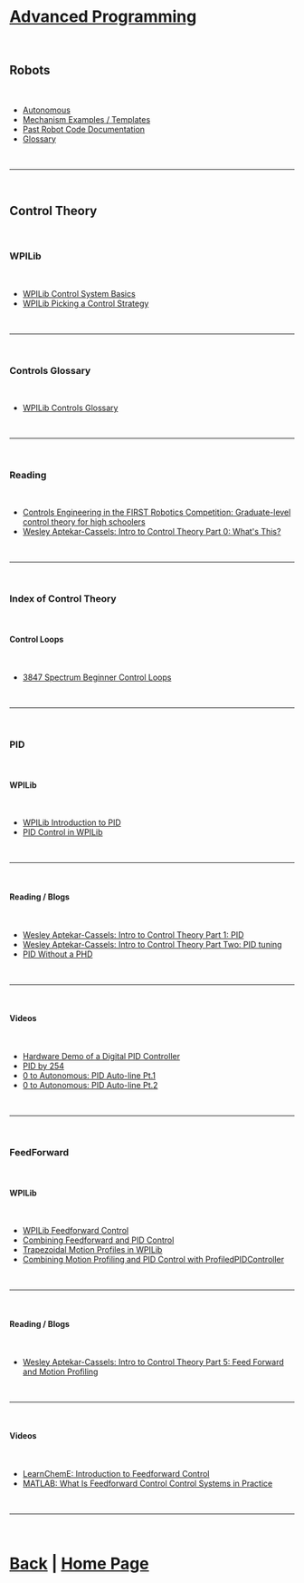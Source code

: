 # [Advanced Programming]()

<br>

## Robots

<br>

- [Autonomous](https://docs.lynkrobotics.org/auto)
- [Mechanism Examples / Templates](https://docs.lynkrobotics.org/programming/mechanisms/)
- [Past Robot Code Documentation](https://docs.lynkrobotics.org/programming/past/)
- [Glossary](https://docs.wpilib.org/en/stable/docs/software/frc-glossary.html)

<br>

***

<br>

## Control Theory

<br>

### WPILib

<br>

- [WPILib Control System Basics](https://docs.wpilib.org/en/stable/docs/software/advanced-controls/introduction/control-system-basics.html)
- [WPILib Picking a Control Strategy](https://docs.wpilib.org/en/stable/docs/software/advanced-controls/introduction/picking-control-strategy.html)

<br>

***

<br>

### Controls Glossary

<br>

- [WPILib Controls Glossary](https://docs.wpilib.org/en/stable/docs/software/advanced-controls/controls-glossary.html)

<br>

***

<br>

### Reading

<br>

- [Controls Engineering in the FIRST Robotics Competition: Graduate-level control theory for high schoolers](https://file.tavsys.net/control/controls-engineering-in-frc.pdf)
- [Wesley Aptekar-Cassels: Intro to Control Theory Part 0: What's This?](https://blog.wesleyac.com/posts/intro-to-control-part-zero-whats-this)

<br>

***

<br>

### Index of Control Theory

<br>

#### Control Loops

<br>

- [3847 Spectrum Beginner Control Loops](https://docs.google.com/presentation/d/1Z3H8fjxVSJSIoAv1C09J7CEWDGmV66ZCOXEI1wKS23w/edit?usp=sharing)

<br>

***

<br>

### PID

<br>

#### WPILib

<br>

- [WPILib Introduction to PID](https://docs.wpilib.org/en/stable/docs/software/advanced-controls/introduction/introduction-to-pid.html)
- [PID Control in WPILib](https://docs.wpilib.org/en/stable/docs/software/advanced-controls/controllers/pidcontroller.html)

<br>

***

<br>

#### Reading / Blogs

<br>

- [Wesley Aptekar-Cassels: Intro to Control Theory Part 1: PID](https://blog.wesleyac.com/posts/intro-to-control-part-one-pid)
- [Wesley Aptekar-Cassels: Intro to Control Theory Part Two: PID tuning](https://blog.wesleyac.com/posts/intro-to-control-part-two-pid-tuning)
- [PID Without a PHD](https://drive.google.com/file/d/0B8Oix1YVtSZgUW1sd3dOOFVzdXc/view?resourcekey=0-fY1n3GWPrgTzNxLW-5g97w)

<br>

***

<br>

#### Videos

<br>

- [Hardware Demo of a Digital PID Controller](https://www.youtube.com/watch?v=fusr9eTceEo)
- [PID by 254](https://www.youtube.com/watch?v=pTuPhJ0DJB8)
- [0 to Autonomous: PID Auto-line Pt.1](https://youtu.be/jIKBWO7ps0w)
- [0 to Autonomous: PID Auto-line Pt.2](https://youtu.be/Z24fSBVJeGs)

<br>

***

<br>

### FeedForward

<br>

#### WPILib

<br>

- [WPILib Feedforward Control](https://docs.wpilib.org/en/stable/docs/software/advanced-controls/controllers/feedforward.html)
- [Combining Feedforward and PID Control](https://docs.wpilib.org/en/stable/docs/software/advanced-controls/controllers/combining-feedforward-feedback.html)
- [Trapezoidal Motion Profiles in WPILib](https://docs.wpilib.org/en/stable/docs/software/advanced-controls/controllers/trapezoidal-profiles.html)
- [Combining Motion Profiling and PID Control with ProfiledPIDController](https://docs.wpilib.org/en/stable/docs/software/advanced-controls/controllers/profiled-pidcontroller.html)

<br>

***

<br>

#### Reading / Blogs

<br>

- [Wesley Aptekar-Cassels: Intro to Control Theory Part 5: Feed Forward and Motion Profiling](https://blog.wesleyac.com/posts/intro-to-control-part-five-feedforward-motion-profiling)

<br>

***

<br>

#### Videos

<br>

- [LearnChemE: Introduction to Feedforward Control](https://www.youtube.com/watch?v=OZsIXaSaW7g)
- [MATLAB: What Is Feedforward Control Control Systems in Practice](https://www.youtube.com/watch?v=FW_ay7K4PE)

<br>

***

<br>

# [Back](https://docs.lynkrobotics.org/programming/) | [Home Page](https://docs.lynkrobotics.org/)
